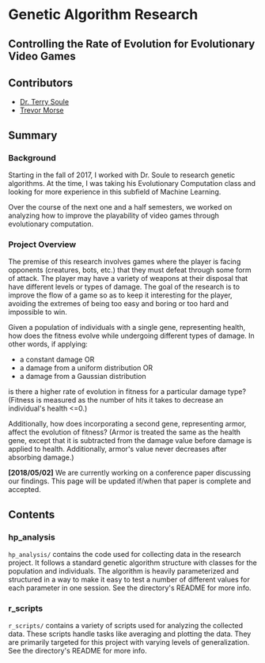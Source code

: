 # Genetic Algorithm Research
## Controlling the Rate of Evolution for Evolutionary Video Games

## Contributors
- [Dr. Terry Soule](http://www2.cs.uidaho.edu/~tsoule/)
- [Trevor Morse](http://www.github.com/trevmo)

## Summary

### Background
Starting in the fall of 2017, I worked with Dr. Soule to research genetic algorithms. At the time, I was taking his Evolutionary Computation class and looking for more experience in this subfield of Machine Learning.

Over the course of the next one and a half semesters, we worked on analyzing how to improve the playability of video games through evolutionary computation.

### Project Overview
The premise of this research involves games where the player is facing opponents (creatures, bots, etc.) that they must defeat through some form of attack. The player may have a variety of weapons at their disposal that have different levels or types of damage. The goal of the research is to improve the flow of a game so as to keep it interesting for the player, avoiding the extremes of being too easy and boring or too hard and impossible to win.

Given a population of individuals with a single gene, representing health, how does the fitness evolve while undergoing different types of damage. In other words, if applying:
- a constant damage OR
- a damage from a uniform distribution OR
- a damage from a Gaussian distribution

is there a higher rate of evolution in fitness for a particular damage type? (Fitness is measured as the number of hits it takes to decrease an individual's health <=0.)

Additionally, how does incorporating a second gene, representing armor, affect the evolution of fitness? (Armor is treated the same as the health gene, except that it is subtracted from the damage value before damage is applied to health. Additionally, armor's value never decreases after absorbing damage.)

**[2018/05/02]** We are currently working on a conference paper discussing our findings. This page will be updated if/when that paper is complete and accepted.

## Contents

### hp_analysis
```hp_analysis/``` contains the code used for collecting data in the research project. It follows a standard genetic algorithm structure with classes for the population and individuals. The algorithm is heavily parameterized and structured in a way to make it easy to test a number of different values for each parameter in one session. See the directory's README for more info.

### r_scripts
```r_scripts/``` contains a variety of scripts used for analyzing the collected data. These scripts handle tasks like averaging and plotting the data. They are primarily targeted for this project with varying levels of generalization. See the directory's README for more info.
